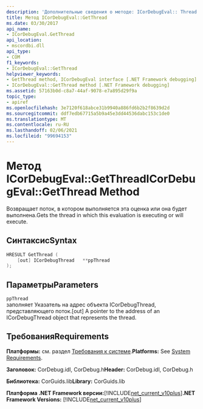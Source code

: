 ```yaml
---
description: 'Дополнительные сведения о методе: ICorDebugEval:: Thread'
title: Метод ICorDebugEval::GetThread
ms.date: 03/30/2017
api_name:
- ICorDebugEval.GetThread
api_location:
- mscordbi.dll
api_type:
- COM
f1_keywords:
- ICorDebugEval::GetThread
helpviewer_keywords:
- GetThread method, ICorDebugEval interface [.NET Framework debugging]
- ICorDebugEval::GetThread method [.NET Framework debugging]
ms.assetid: 57163b0d-c8a7-44af-9078-e7a895d29f9a
topic_type:
- apiref
ms.openlocfilehash: 3e7120f618abce31b9940a886fd6b2b2f8639d2d
ms.sourcegitcommit: ddf7edb67715a5b9a45e3dd44536dabc153c1de0
ms.translationtype: MT
ms.contentlocale: ru-RU
ms.lasthandoff: 02/06/2021
ms.locfileid: "99694153"
---
```

# <a name="icordebugevalgetthread-method"></a><span data-ttu-id="c7f67-103">Метод ICorDebugEval::GetThread</span><span class="sxs-lookup"><span data-stu-id="c7f67-103">ICorDebugEval::GetThread Method</span></span>

<span data-ttu-id="c7f67-104">Возвращает поток, в котором выполняется эта оценка или она будет выполнена.</span><span class="sxs-lookup"><span data-stu-id="c7f67-104">Gets the thread in which this evaluation is executing or will execute.</span></span>  
  
## <a name="syntax"></a><span data-ttu-id="c7f67-105">Синтаксис</span><span class="sxs-lookup"><span data-stu-id="c7f67-105">Syntax</span></span>  
  
```cpp  
HRESULT GetThread (  
    [out] ICorDebugThread   **ppThread  
);  
```  
  
## <a name="parameters"></a><span data-ttu-id="c7f67-106">Параметры</span><span class="sxs-lookup"><span data-stu-id="c7f67-106">Parameters</span></span>  

 `ppThread`  
 <span data-ttu-id="c7f67-107">заполняет Указатель на адрес объекта ICorDebugThread, представляющего поток.</span><span class="sxs-lookup"><span data-stu-id="c7f67-107">[out] A pointer to the address of an ICorDebugThread object that represents the thread.</span></span>  
  
## <a name="requirements"></a><span data-ttu-id="c7f67-108">Требования</span><span class="sxs-lookup"><span data-stu-id="c7f67-108">Requirements</span></span>  

 <span data-ttu-id="c7f67-109">**Платформы:** см. раздел [Требования к системе](../../get-started/system-requirements.md).</span><span class="sxs-lookup"><span data-stu-id="c7f67-109">**Platforms:** See [System Requirements](../../get-started/system-requirements.md).</span></span>  
  
 <span data-ttu-id="c7f67-110">**Заголовок:** CorDebug.idl, CorDebug.h</span><span class="sxs-lookup"><span data-stu-id="c7f67-110">**Header:** CorDebug.idl, CorDebug.h</span></span>  
  
 <span data-ttu-id="c7f67-111">**Библиотека:** CorGuids.lib</span><span class="sxs-lookup"><span data-stu-id="c7f67-111">**Library:** CorGuids.lib</span></span>  
  
 <span data-ttu-id="c7f67-112">**Платформа .NET Framework версии:**[!INCLUDE[net_current_v10plus](../../../../includes/net-current-v10plus-md.md)]</span><span class="sxs-lookup"><span data-stu-id="c7f67-112">**.NET Framework Versions:** [!INCLUDE[net_current_v10plus](../../../../includes/net-current-v10plus-md.md)]</span></span>
